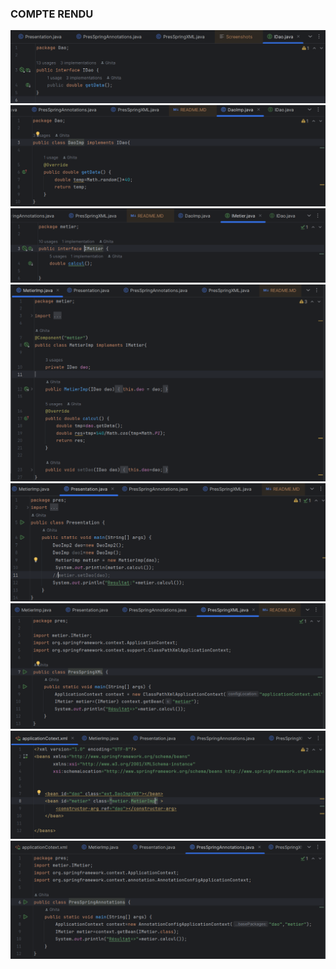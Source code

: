 <h3> COMPTE RENDU </h3>

<img src="Screenshots/J-1.png">
<img src="Screenshots/J-2.png">
<img src="Screenshots/J-3.png">
<img src="Screenshots/J-4.png">
<img src="Screenshots/J-5.png">
<img src="Screenshots/J-6.png">
<img src="Screenshots/J-7.png">
<img src="Screenshots/J-8.png">


